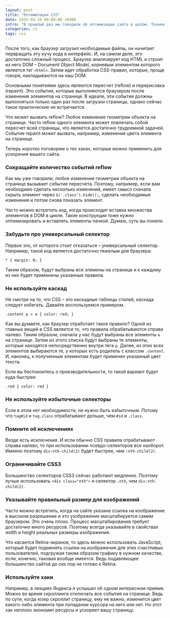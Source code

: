 ```yaml
---
layout: post
title: "Оптимизация CSS"
date: 2015-04-10 00:00:00 +0300
intro: "В прошлый раз мы говорили об оптимизации сайта в целом. Точнее говоря, мы говорили именно о загрузке сайта. Сегодня поговорим о том, что происходит после загрузки и как это ускорить."
categories: ru
tags: css
---
```


После того, как браузер загрузил необходимые файлы, он начитает первращать эту кучу кода в интерфейс. И, на самом деле, это достаточно сложный процесс. Браузер анализирует код HTML и строит из него DOM – Document Object Model, корневым элементом которого является тег `<html>`. Затем идет обработка CSS-правил, которые, проще говоря, накладываются на наш DOM.

Основными понятиями здесь являются пересчет (reflow) и перерисовка (repaint). Это события, которые выполняются браузером после изменения элементов на странице. В идеале, эти события должны выполняться только один раз после загрузки страницы, однако сейчас такое практические не встречается.

Что может вызвать reflow? Любое изменение геометрии объекта на странице. Часто reflow одного элемента может повлечать собой пересчет всей страницы, что является достаточно трудоемкой задачей. Событие repaint может вызвать, например, изменение цвета элемента на странице.

Теперь коротко поговорим о тех хаках, которые можно применить для ускорения вашего сайта.

### Сокращайте количество событий reflow

Как мы уже говорили, любое изменение геометрии объекта на странице вызывает событие пересчета. Поэтому, например, если вам необходимо сделать несколько изменений, имеет смысл сначала скрыть элемент через `$('.class').hide();`, сделать необходимые изменения и потом снова показать элемент.

Часто можно встретить код, когда происходит вставка множества элементов в DOM в цикле. Такие конструкции тоже нужно оптимизировать и вставлять элементы пачкой. Думаю, суть вы поняли.

### Забудьте про универсальный селектор

Первое зло, от которого стоит отказаться – универсальный селектор. Например, такой код является достаточно тяжелым для браузера:

```
* { margin: 0; }
```

Таким образом, будут выбраны все элемены на странице и к каждому из них будет применены указанные правила.

### Не используйте каскад

Не смотря на то, что CSS – это каскадные таблицы стилей, каскада следует избегать. Давайте воспользуемся примером.

```
.content p > a { color: red; }
```

Как вы думаете, как браузер отработает такое правило? Одной из главных вещей в CSS является то, что правила обрабатываются справа налево. Таким образом, сначала у нас будут выбраны все элементы `a` на странице. Затем из этого списка будут выбраны те элементы, которые находятся непосредственно внутри тега `p`. Далее, из этих всех элементов выбираются те, у которых есть родитель с классом `.content`. И, наконец, к полученным элементам будет применен указанный цвет текста.

Если вы беспокоитесь о производительности, то такой вариант будет куда быстрее:

```
.red { color: red }
```
### Не используйте избыточные селекторы

Если в этом нет необходимости, не нужно быть избыточным. Потому что `tag#id` и `tag.class` отрабатывают дольше, чем `#id` и `.class`.

### Помните об исключениях

Везде есть исключения. И если обычно CSS правила отрабатывают справа налево, то при использовании псевдо-селекторов все наоборот. Имеено поэтому `div:nth-child(2)` будет быстрее, чем `:nth-child(2)`.

### Ограничивайте CSS3

Большинство селекторов CSS3 сейчас работают медленно. Поэтому лучше использовать `<div class="nth">` и селектор `.nth`, чем `div:nth-child(2)`.

### Указывайте правильный размер для изображений

Часто можно встретить, когда на сайте указана ссылка на изображение в высоком разрешение и это узображение масштабируется самим браузером. Это очень плохо. Процесс масштабирования требует достаточно много ресурсов. Поэтому всегда указывайте в свойствах width и height реальных размеры изображения.

Что касается Retina-экранов, то здесь можно использовать JavaScript, который будет подменять ссылки на изображения для этих счастливых пользователей, подгружая таким образом графику в нужном качестве, если, конечно, таковая вообще имеется. Ведь подавляющее большинство сайтов до сих пор не готово к Retina.

### Используйте хаки

Например, в лекциях Яндекса я услышал об одном интересном приеме. Можно во время скроллинга отключать все события на странице. Ведь по сути, когда юзер скроллит страницу, ему не важно, изменится цвет какого-либо элемента при попадании курсора на него или нет. Но этот хак неплохо экономит ресурсы и ускоряет вашу страницу.
